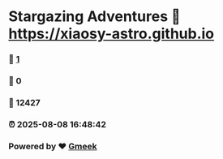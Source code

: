 # Stargazing Adventures :link: https://xiaosy-astro.github.io 
### :page_facing_up: [1](https://xiaosy-astro.github.io/tag.html) 
### :speech_balloon: 0 
### :hibiscus: 12427 
### :alarm_clock: 2025-08-08 16:48:42 
### Powered by :heart: [Gmeek](https://github.com/Meekdai/Gmeek)
